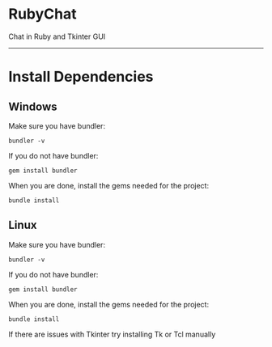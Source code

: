 # RubyChat
Chat in Ruby and Tkinter GUI

____________________________________________________

# Install Dependencies
## Windows
Make sure you have bundler:
```
bundler -v
```

If you do not have bundler:
```
gem install bundler
```

When you are done, install the gems needed for the project:
```
bundle install
```

## Linux
Make sure you have bundler:
```
bundler -v
```

If you do not have bundler:
```
gem install bundler
```

When you are done, install the gems needed for the project:
```
bundle install
```

If there are issues with Tkinter try installing Tk or Tcl manually